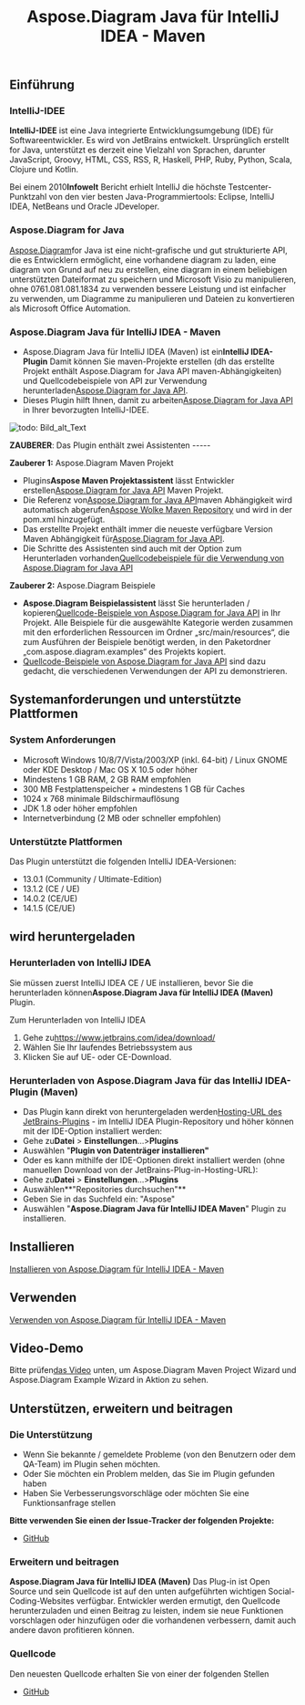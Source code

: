 ﻿---
title: Aspose.Diagram Java für IntelliJ IDEA - Maven
type: docs
weight: 20
url: /de/java/aspose-diagram-java-for-intellij-idea-maven/
---
## **Einführung**
### **IntelliJ-IDEE**
**IntelliJ-IDEE** ist eine Java integrierte Entwicklungsumgebung (IDE) für Softwareentwickler. Es wird von JetBrains entwickelt. Ursprünglich erstellt for Java, unterstützt es derzeit eine Vielzahl von Sprachen, darunter JavaScript, Groovy, HTML, CSS, RSS, R, Haskell, PHP, Ruby, Python, Scala, Clojure und Kotlin.

 Bei einem 2010**Infowelt** Bericht erhielt IntelliJ die höchste Testcenter-Punktzahl von den vier besten Java-Programmiertools: Eclipse, IntelliJ IDEA, NetBeans und Oracle JDeveloper.
### **Aspose.Diagram for Java**
[Aspose.Diagram](https://products.aspose.com/diagram/java/)for Java ist eine nicht-grafische und gut strukturierte API, die es Entwicklern ermöglicht, eine vorhandene diagram zu laden, eine diagram von Grund auf neu zu erstellen, eine diagram in einem beliebigen unterstützten Dateiformat zu speichern und Microsoft Visio zu manipulieren, ohne 0761.081.081.1834 zu verwenden bessere Leistung und ist einfacher zu verwenden, um Diagramme zu manipulieren und Dateien zu konvertieren als Microsoft Office Automation.
### **Aspose.Diagram Java für IntelliJ IDEA - Maven**
-  Aspose.Diagram Java für IntelliJ IDEA (Maven) ist ein**IntelliJ IDEA-Plugin** Damit können Sie maven-Projekte erstellen (dh das erstellte Projekt enthält Aspose.Diagram for Java API maven-Abhängigkeiten) und Quellcodebeispiele von API zur Verwendung herunterladen[Aspose.Diagram for Java API](https://products.aspose.com/diagram/java/).
-  Dieses Plugin hilft Ihnen, damit zu arbeiten[Aspose.Diagram for Java API](https://products.aspose.com/diagram/java/) in Ihrer bevorzugten IntelliJ-IDEE.

![todo: Bild_alt_Text](http://i.imgur.com/KWKGljg.png)


**ZAUBERER**:
Das Plugin enthält zwei Assistenten -----

**Zauberer 1:** Aspose.Diagram Maven Projekt

-  Plugins**Aspose Maven Projektassistent** lässt Entwickler erstellen[Aspose.Diagram for Java API](https://products.aspose.com/diagram/java/) Maven Projekt.
-  Die Referenz von[Aspose.Diagram for Java API](https://products.aspose.com/diagram/java/)maven Abhängigkeit wird automatisch abgerufen[Aspose Wolke Maven Repository](hhttps://repository.aspose.com/webapp/#/artifacts/browse/tree/General/repo/com/aspose/aspose-diagram) und wird in der pom.xml hinzugefügt.
-  Das erstellte Projekt enthält immer die neueste verfügbare Version Maven Abhängigkeit für[Aspose.Diagram for Java API](http://www.aspose.com/java/diagram-component.aspx).
-  Die Schritte des Assistenten sind auch mit der Option zum Herunterladen vorhanden[Quellcodebeispiele für die Verwendung von Aspose.Diagram for Java API](https://github.com/asposediagram/Aspose.Diagram-for-Java/tree/master/Examples)

**Zauberer 2:** Aspose.Diagram Beispiele

- **Aspose.Diagram Beispielassistent** lässt Sie herunterladen / kopieren[Quellcode-Beispiele von Aspose.Diagram for Java API](https://github.com/asposediagram/Aspose.Diagram-for-Java/tree/master/Examples) in Ihr Projekt. Alle Beispiele für die ausgewählte Kategorie werden zusammen mit den erforderlichen Ressourcen im Ordner „src/main/resources“, die zum Ausführen der Beispiele benötigt werden, in den Paketordner „com.aspose.diagram.examples“ des Projekts kopiert.
- [Quellcode-Beispiele von Aspose.Diagram for Java API](https://github.com/asposediagram/Aspose.Diagram-for-Java/tree/master/Examples) sind dazu gedacht, die verschiedenen Verwendungen der API zu demonstrieren.
## **Systemanforderungen und unterstützte Plattformen**
### **System Anforderungen**
- Microsoft Windows 10/8/7/Vista/2003/XP (inkl. 64-bit) / Linux GNOME oder KDE Desktop / Mac OS X 10.5 oder höher
- Mindestens 1 GB RAM, 2 GB RAM empfohlen
- 300 MB Festplattenspeicher + mindestens 1 GB für Caches
- 1024 x 768 minimale Bildschirmauflösung
- JDK 1.8 oder höher empfohlen
- Internetverbindung (2 MB oder schneller empfohlen)
### **Unterstützte Plattformen**
Das Plugin unterstützt die folgenden IntelliJ IDEA-Versionen:

- 13.0.1 (Community / Ultimate-Edition)
- 13.1.2 (CE / UE)
- 14.0.2 (CE/UE)
- 14.1.5 (CE/UE)
## **wird heruntergeladen**
### **Herunterladen von IntelliJ IDEA**
 Sie müssen zuerst IntelliJ IDEA CE / UE installieren, bevor Sie die herunterladen können**Aspose.Diagram Java für IntelliJ IDEA (Maven)** Plugin.

Zum Herunterladen von IntelliJ IDEA

1.  Gehe zu<https://www.jetbrains.com/idea/download/>
1. Wählen Sie Ihr laufendes Betriebssystem aus
1. Klicken Sie auf UE- oder CE-Download.
### **Herunterladen von Aspose.Diagram Java für das IntelliJ IDEA-Plugin (Maven)**
-  Das Plugin kann direkt von heruntergeladen werden[Hosting-URL des JetBrains-Plugins](https://goo.gl/JjSReR) - im IntelliJ IDEA Plugin-Repository
und höher können mit der IDE-Option installiert werden:
 - Gehe zu**Datei** > **Einstellungen**...>**Plugins**
 - Auswählen "**Plugin von Datenträger installieren"**
-  Oder es kann mithilfe der IDE-Optionen direkt installiert werden (ohne manuellen Download von der JetBrains-Plug-in-Hosting-URL):
 - Gehe zu**Datei** > **Einstellungen**...>**Plugins**
 - Auswählen**"Repositories durchsuchen"**
 - Geben Sie in das Suchfeld ein: "Aspose"
 - Auswählen "**Aspose.Diagram Java für IntelliJ IDEA Maven**" Plugin zu installieren.
## **Installieren**
[Installieren von Aspose.Diagram für IntelliJ IDEA - Maven](/diagram/de/java/installing-and-using-aspose-diagram-for-intellij-idea-maven/#installing)
## **Verwenden**
[Verwenden von Aspose.Diagram für IntelliJ IDEA - Maven](/diagram/de/java/installing-and-using-aspose-diagram-for-intellij-idea-maven/#using)
## **Video-Demo**
 Bitte prüfen[das Video](https://youtu.be/-xC88uuv4eI) unten, um Aspose.Diagram Maven Project Wizard und Aspose.Diagram Example Wizard in Aktion zu sehen.
## **Unterstützen, erweitern und beitragen**
### **Die Unterstützung**
- Wenn Sie bekannte / gemeldete Probleme (von den Benutzern oder dem QA-Team) im Plugin sehen möchten.
- Oder Sie möchten ein Problem melden, das Sie im Plugin gefunden haben
- Haben Sie Verbesserungsvorschläge oder möchten Sie eine Funktionsanfrage stellen

**Bitte verwenden Sie einen der Issue-Tracker der folgenden Projekte:**

- [GitHub](https://github.com/asposediagram/Aspose.Diagram-for-Java/issues)
### **Erweitern und beitragen**
**Aspose.Diagram Java für IntelliJ IDEA (Maven)** Das Plug-in ist Open Source und sein Quellcode ist auf den unten aufgeführten wichtigen Social-Coding-Websites verfügbar. Entwickler werden ermutigt, den Quellcode herunterzuladen und einen Beitrag zu leisten, indem sie neue Funktionen vorschlagen oder hinzufügen oder die vorhandenen verbessern, damit auch andere davon profitieren können.
### **Quellcode**
Den neuesten Quellcode erhalten Sie von einer der folgenden Stellen

- [GitHub](https://github.com/aspose-diagram/Aspose.Diagram-for-Java/tree/master/Plugins/Aspose_Diagram_Java_for_IntelliJ(Maven))
